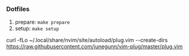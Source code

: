 ### Dotfiles

1. prepare: `make prepare`
2. setup: `make setup`

curl -fLo ~/.local/share/nvim/site/autoload/plug.vim --create-dirs \
    https://raw.githubusercontent.com/junegunn/vim-plug/master/plug.vim
